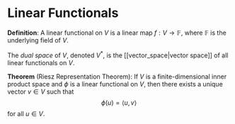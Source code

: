 # Linear Functionals
**Definition**: A linear functional on $V$ is a linear map $f: V \to \mathbb{F}$, where $\mathbb{F}$ is the underlying field of $V$.

The *dual space* of $V$, denoted $V^*$, is the [[vector_space|vector space]] of all linear functionals on $V$.

**Theorem** (Riesz Representation Theorem): If $V$ is a finite-dimensional inner product space and $\phi$ is a linear functional on $V$, then there exists a unique vector $v \in V$ such that
$$ \phi(u) = \langle u, v \rangle $$
for all $u \in V$.